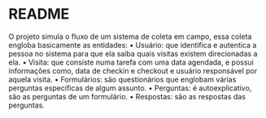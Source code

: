 # README

O projeto simula o fluxo de um sistema de coleta em campo, essa coleta engloba basicamente
as entidades:
• Usuário: que identifica e autentica a pessoa no sistema para que ela saiba quais visitas
existem direcionadas a ela.
• Visita: que consiste numa tarefa com uma data agendada, e possui informações como,
data de checkin e checkout e usuário responsável por aquela visita.
• Formulários: são questionários que englobam várias perguntas específicas de algum
assunto.
• Perguntas: é autoexplicativo, são as perguntas de um formulário.
• Respostas: são as respostas das perguntas.

